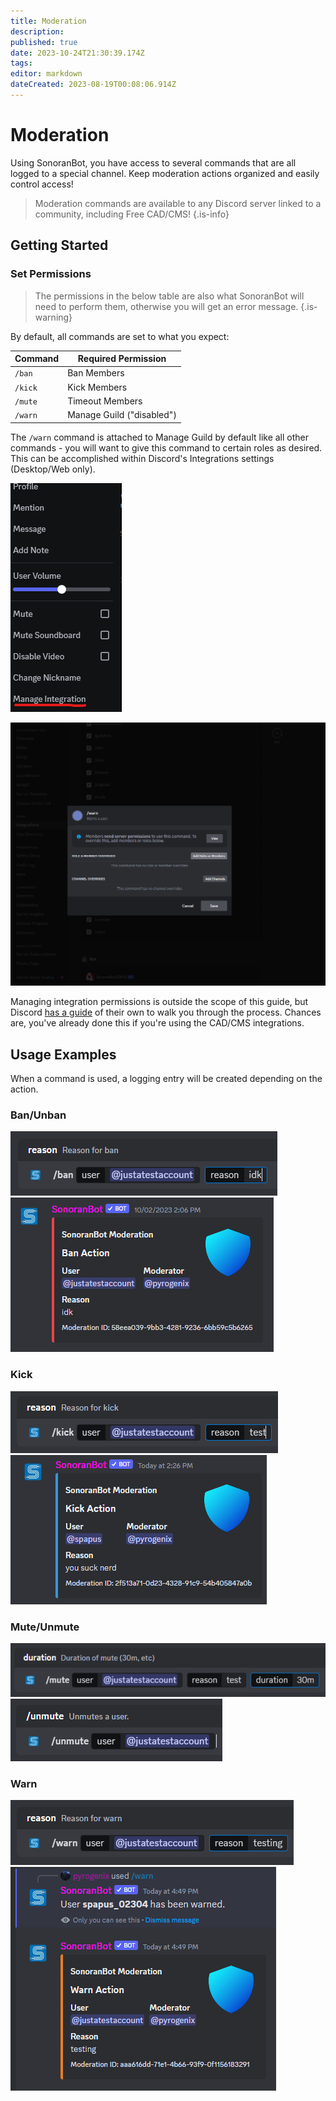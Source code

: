 ```yaml
---
title: Moderation
description: 
published: true
date: 2023-10-24T21:30:39.174Z
tags: 
editor: markdown
dateCreated: 2023-08-19T00:08:06.914Z
---
```


# Moderation

Using SonoranBot, you have access to several commands that are all logged to a special channel. Keep moderation actions organized and easily control access!

> Moderation commands are available to any Discord server linked to a community, including Free CAD/CMS!
{.is-info}

## Getting Started

### Set Permissions

> The permissions in the below table are also what SonoranBot will need to perform them, otherwise you will get an error message.
{.is-warning}


By default, all commands are set to what you expect:

| Command   | Required Permission       |
| --------- | ------------------------- |
| `/ban`    | Ban Members               |
| `/kick`   | Kick Members              |
| `/mute`   | Timeout Members           |
| `/warn`   | Manage Guild ("disabled") |

The `/warn` command is attached to Manage Guild by default like all other commands - you will want to give this command to certain roles as desired. This can be accomplished within Discord's Integrations settings (Desktop/Web only).

![bot_discordmanageintegration.png](/tutorials/getting-started/settings/moderation/bot_discordmanageintegration.png)

![bot_discordintegrationsettings.png](/tutorials/getting-started/settings/moderation/bot_discordintegrationsettings.png)

Managing integration permissions is outside the scope of this guide, but Discord [has a guide](https://support.discord.com/hc/en-us/articles/4644915651095-Command-Permissions) of their own to walk you through the process. Chances are, you've already done this if you're using the CAD/CMS integrations.

## Usage Examples

When a command is used, a logging entry will be created depending on the action.

### Ban/Unban

![bot_bancommand.png](/tutorials/getting-started/settings/moderation/bot_bancommand.png)
![bot_banmessage.png](/tutorials/getting-started/settings/moderation/bot_banmessage.png)

### Kick

![bot_kick.png](/tutorials/getting-started/settings/moderation/bot_kick.png)
![bot_kickedlog.png](/tutorials/getting-started/community-management/moderation/bot_kickedlog.png)

### Mute/Unmute

![bot_mute.png](/tutorials/getting-started/settings/moderation/bot_mute.png)
![bot_unmute.png](/tutorials/getting-started/settings/moderation/bot_unmute.png)

### Warn

![bot_warn.png](/tutorials/getting-started/settings/moderation/bot_warn.png)
![bot_warnlog.png](/tutorials/getting-started/settings/moderation/bot_warnlog.png)
